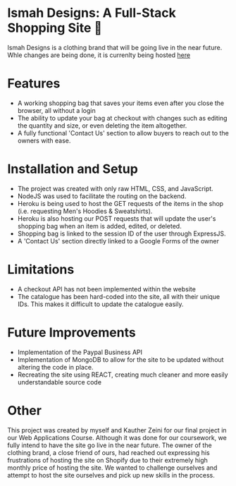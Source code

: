 # Ismah Designs: A Full-Stack Shopping Site :handbag:

Ismah Designs is a clothing brand that will be going live in the near future. Whle changes are being done, it is currenlty being hosted [here](azaini.me/4208FinalProject)
# Features
- A working shopping bag that saves your items even after you close the browser, all without a login
- The ability to update your bag at checkout with changes such as editing the quantity and size, or even deleting the item altogether.
- A fully functional 'Contact Us' section to allow buyers to reach out to the owners with ease.

# Installation and Setup
- The project was created with only raw HTML, CSS, and JavaScript.
- NodeJS was used to facilitate the routing on the backend.
- Heroku is being used to host the GET requests of the items in the shop (i.e. requesting Men's Hoodies & Sweatshirts).
- Heroku is also hosting our POST requests that will update the user's shopping bag when an item is added, edited, or deleted.
- Shopping bag is linked to the session ID of the user through ExpressJS.
- A 'Contact Us' section directly linked to a Google Forms of the owner

# Limitations
- A checkout API has not been implemented within the website
- The catalogue has been hard-coded into the site, all with their unique IDs. This makes it difficult to update the catalogue easily.

# Future Improvements
- Implementation of the Paypal Business API
- Implementation of MongoDB to allow for the site to be updated without altering the code in place.
- Recreating the site using REACT, creating much cleaner and more easily understandable source code

# Other
This project was created by myself and Kauther Zeini for our final project in our Web Applications Course. Although it was done for our coursework, we fully intend to have the site go live in the near future. The owner of the clothing brand, a close friend of ours, had reached out expressing his frustrations of hosting the site on Shopify due to their extremely high monthly price of hosting the site. We wanted to challenge ourselves and attempt to host the site ourselves and pick up new skills in the process.
